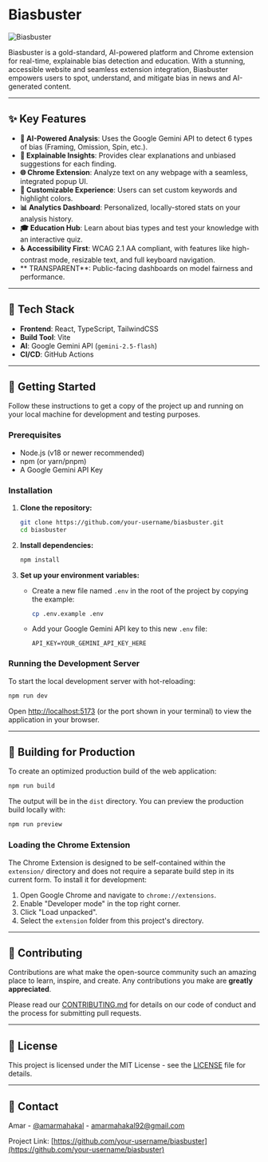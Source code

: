# Biasbuster

![Biasbuster](./public/favicon.svg)

Biasbuster is a gold-standard, AI-powered platform and Chrome extension for real-time, explainable bias detection and education. With a stunning, accessible website and seamless extension integration, Biasbuster empowers users to spot, understand, and mitigate bias in news and AI-generated content.

---

## ✨ Key Features

-   **🤖 AI-Powered Analysis**: Uses the Google Gemini API to detect 6 types of bias (Framing, Omission, Spin, etc.).
-   **📝 Explainable Insights**: Provides clear explanations and unbiased suggestions for each finding.
-   **🌐 Chrome Extension**: Analyze text on any webpage with a seamless, integrated popup UI.
-   **🎨 Customizable Experience**: Users can set custom keywords and highlight colors.
-   **📊 Analytics Dashboard**: Personalized, locally-stored stats on your analysis history.
-   **🎓 Education Hub**: Learn about bias types and test your knowledge with an interactive quiz.
-   **♿ Accessibility First**: WCAG 2.1 AA compliant, with features like high-contrast mode, resizable text, and full keyboard navigation.
-   ** TRANSPARENT**: Public-facing dashboards on model fairness and performance.

---

## 🚀 Tech Stack

-   **Frontend**: React, TypeScript, TailwindCSS
-   **Build Tool**: Vite
-   **AI**: Google Gemini API (`gemini-2.5-flash`)
-   **CI/CD**: GitHub Actions

---

## 🏁 Getting Started

Follow these instructions to get a copy of the project up and running on your local machine for development and testing purposes.

### Prerequisites

-   Node.js (v18 or newer recommended)
-   npm (or yarn/pnpm)
-   A Google Gemini API Key

### Installation

1.  **Clone the repository:**
    ```sh
    git clone https://github.com/your-username/biasbuster.git
    cd biasbuster
    ```

2.  **Install dependencies:**
    ```sh
    npm install
    ```

3.  **Set up your environment variables:**
    -   Create a new file named `.env` in the root of the project by copying the example:
        ```sh
        cp .env.example .env
        ```
    -   Add your Google Gemini API key to this new `.env` file:
        ```
        API_KEY=YOUR_GEMINI_API_KEY_HERE
        ```

### Running the Development Server

To start the local development server with hot-reloading:

```sh
npm run dev
```

Open [http://localhost:5173](http://localhost:5173) (or the port shown in your terminal) to view the application in your browser.

---

## 🔧 Building for Production

To create an optimized production build of the web application:

```sh
npm run build
```

The output will be in the `dist` directory. You can preview the production build locally with:

```sh
npm run preview
```

### Loading the Chrome Extension

The Chrome Extension is designed to be self-contained within the `extension/` directory and does not require a separate build step in its current form. To install it for development:

1.  Open Google Chrome and navigate to `chrome://extensions`.
2.  Enable "Developer mode" in the top right corner.
3.  Click "Load unpacked".
4.  Select the `extension` folder from this project's directory.

---

## 🤝 Contributing

Contributions are what make the open-source community such an amazing place to learn, inspire, and create. Any contributions you make are **greatly appreciated**.

Please read our [CONTRIBUTING.md](CONTRIBUTING.md) for details on our code of conduct and the process for submitting pull requests.

---

## 📜 License

This project is licensed under the MIT License - see the [LICENSE](LICENSE) file for details.

---

## 📧 Contact

Amar - [@amarmahakal](https://www.linkedin.com/in/amarmahakal/) - amarmahakal92@gmail.com

Project Link: [https://github.com/your-username/biasbuster](https://github.com/your-username/biasbuster)
